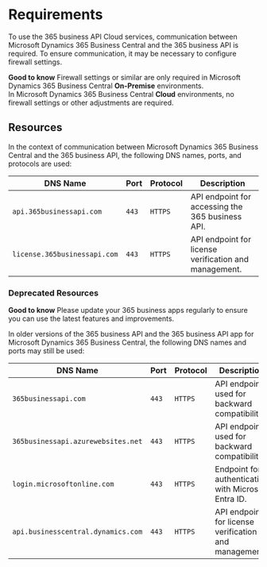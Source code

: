 # Requirements

To use the 365 business API Cloud services, communication between Microsoft Dynamics 365 Business Central and the 365 business API is required. To ensure communication, it may be necessary to configure firewall settings.

<div class="alert alert-notice">
    <i class="fa-light fa-hand-point-up fa-lg"></i> <strong>Good to know</strong> Firewall settings or similar are only required in Microsoft Dynamics 365 Business Central <strong>On-Premise</strong> environments.<br>
    In Microsoft Dynamics 365 Business Central <strong>Cloud</strong> environments, no firewall settings or other adjustments are required.
</div>

## Resources

In the context of communication between Microsoft Dynamics 365 Business Central and the 365 business API, the following DNS names, ports, and protocols are used:

| DNS Name | Port | Protocol | Description |
| --- | --- | --- | --- |
| `api.365businessapi.com` | `443` | `HTTPS` | API endpoint for accessing the 365 business API. |
| `license.365businessapi.com` | `443` | `HTTPS` | API endpoint for license verification and management. |

### Deprecated Resources

<div class="alert alert-notice">
    <i class="fa-light fa-hand-point-up fa-lg"></i> <strong>Good to know</strong> Please update your 365 business apps regularly to ensure you can use the latest features and improvements.
</div>

In older versions of the 365 business API and the 365 business API app for Microsoft Dynamics 365 Business Central, the following DNS names and ports may still be used:

| DNS Name | Port | Protocol | Description | Replaced by |
| --- | --- | --- | --- | --- |
| `365businessapi.com` | `443` | `HTTPS` | API endpoint used for backward compatibility. | `api.365businessapi.com` |
| `365businessapi.azurewebsites.net` | `443` | `HTTPS` | API endpoint used for backward compatibility. | `api.365businessapi.com` |
| `login.microsoftonline.com` | `443` | `HTTPS` | Endpoint for authentication with Microsoft Entra ID. | N/A |
| `api.businesscentral.dynamics.com` | `443` | `HTTPS` | API endpoint for license verification and management. | `license.365businessapi.com` |

